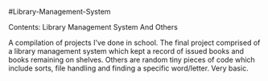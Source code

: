 #Library-Management-System

Contents: Library Management System And Others

A compilation of projects I've done in school. The final project comprised of a library management system which kept a record of issued books and books remaining on shelves. Others are random tiny pieces of code which include sorts, file handling and finding a specific word/letter. Very basic.
